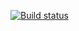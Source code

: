 [![Build status](https://ci.appveyor.com/api/projects/status/0s2sf5esk7tpc6pb?svg=true)](https://ci.appveyor.com/project/DaryMarty/deliverydatechange)